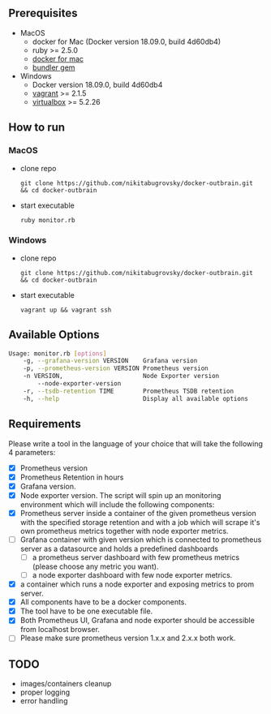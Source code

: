 Prerequisites
------------
* MacOS
  - docker for Mac (Docker version 18.09.0, build 4d60db4)
  - ruby >= 2.5.0
  - [docker for mac](https://docs.docker.com/docker-for-mac/install/)
  - [bundler gem](https://bundler.io/)
* Windows
  - Docker version 18.09.0, build 4d60db4
  - [vagrant](https://www.vagrantup.com/) >= 2.1.5
  - [virtualbox](https://www.virtualbox.org/wiki/Downloads) >= 5.2.26

How to run
-----------
### MacOS

  - clone repo
    ```
    git clone https://github.com/nikitabugrovsky/docker-outbrain.git  && cd docker-outbrain
    ```
  - start executable
    ```
    ruby monitor.rb
    ```

### Windows

  - clone repo
    ```
    git clone https://github.com/nikitabugrovsky/docker-outbrain.git  && cd docker-outbrain
    ```
  - start executable
    ```
    vagrant up && vagrant ssh
    ```

Available Options
------------------
```bash
Usage: monitor.rb [options]
    -g, --grafana-version VERSION    Grafana version
    -p, --prometheus-version VERSION Prometheus version
    -n VERSION,                      Node Exporter version
        --node-exporter-version
    -r, --tsdb-retention TIME        Prometheus TSDB retention
    -h, --help                       Display all available options
```

Requirements
-------------
Please write a tool in the language of your choice that will take the following 4 parameters:
  - [x] Prometheus version
  - [x] Prometheus Retention in hours
  - [x] Grafana version.
  - [x] Node exporter version.
The script will spin up an monitoring environment which will include the following components:
  - [x] Prometheus server inside a container of the given prometheus version with the specified storage retention and with a job which will scrape it's own prometheus metrics together with node exporter metrics.
  - [ ] Grafana container with given version which is connected to prometheus    server as a datasource and holds a predefined dashboards
    - [ ] a prometheus server dashboard with few prometheus metrics (please choose any metric you want).
    - [ ] a node exporter dashboard with few node exporter metrics.
  - [x] a container which runs a node exporter and exposing metrics to prom server.
  - [x] All components have to be a docker components.
  - [x] The tool have to be one executable file.
  - [x] Both Prometheus UI, Grafana and node exporter should be accessible from localhost browser.
  - [ ] Please make sure prometheus version 1.x.x and 2.x.x both work.

TODO
----

  - images/containers cleanup
  - proper logging
  - error handling
